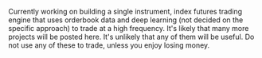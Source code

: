 Currently working on building a single instrument, index futures trading engine that uses orderbook data and deep learning (not decided on the specific approach) to trade at a high frequency.  It's likely that many more projects will be posted here.  It's unlikely that any of them will be useful.  Do not use any of these to trade, unless you enjoy losing money.

